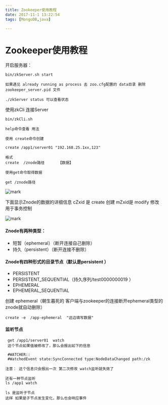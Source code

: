 ```yaml
---
title: Zookeeper使用教程
date: 2017-11-1 13:22:54
tags: [MongoDB,java]

---
```

Zookeeper使用教程
======

开启服务器：
```
bin/zkServer.sh start

如果遇见 already running as process 去 zoo.cfg配置的 data目录 删除zookeeper_server.pid 文件

./zkServer status 可以查看状态
```

使用zkCli 连接Server
```
bin/zkCli.sh

help命令查看 用法

使用 create命令创建

create /app1/server01 "192.168.25.1xx,123"

格式
create  /znode路径      【数据】

使用get命令取得数据

get /znode路径

```
![mark](http://p5uenqci6.bkt.clouddn.com/blog/180323/a358iLgm3F.png?imageslim)

下面显示Znode的数据的详细信息   cZxid 是 create 创建  mZxid是 modify 修改  用于事务控制

![mark](http://p5uenqci6.bkt.clouddn.com/blog/180323/C0eBAkg87g.png?imageslim)

#### Znode有两种类型：
- 短暂（ephemeral）（断开连接自己删除）
- 持久（persistent）（断开连接不删除）
#### Znode有四种形式的目录节点（默认是persistent ）
- PERSISTENT
- PERSISTENT_SEQUENTIAL（持久序列/test0000000019 ）
- EPHEMERAL
- EPHEMERAL_SEQUENTIAL


创建 ephemeral（朝生暮死的  客户端与zookeeper的连接断开ephemeral类型的znode就自动删除）
```
create -e  /app-ephemeral  "这边填写数据"
```


#### 监听节点
```
 get /app1/server01  watch
 这个节点如果值被修改了，那么会报出如下的信息

 #WATCHER::
 #WatchedEvent state:SyncConnected type:NodeDataChanged path:/zk

注意： 这个信息只会报出一次 第二次修改 watch监听就失效了

还有一种节点监听
ls /app1 watch

ls 是监听子节点
这样 如果是子节点发生变化，那么也会响应事件
```
